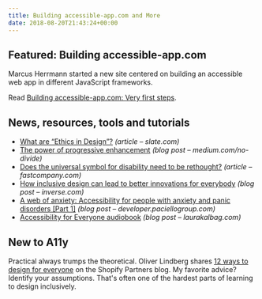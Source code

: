 ```yaml
---
title: Building accessible-app.com and More
date: 2018-08-20T21:43:24+00:00
---
```


## Featured: Building accessible-app.com

Marcus Herrmann started a new site centered on building an accessible web app in different JavaScript frameworks.

Read [Building accessible-app.com: Very first steps](https://marcus.io/blog/a11y-app-very-first-steps).

## News, resources, tools and tutorials

* [What are “Ethics in Design”?](https://slate.com/technology/2018/08/ethics-in-design-what-exactly-does-that-mean.html) _(article – slate.com)_
* [The power of progressive enhancement](https://medium.com/no-divide/the-power-of-progressive-enhancement-98738766b009) _(blog post – medium.com/no-divide)_
* [Does the universal symbol for disability need to be rethought?](https://www.fastcompany.com/90216071/does-the-universal-symbol-for-disability-need-a-redesign) _(article – fastcompany.com)_
* [How inclusive design can lead to better innovations for everybody](https://www.inverse.com/article/47973-toyota-innovation-challenge-accessibility-tech) _(blog post – inverse.com)_
* [A web of anxiety: Accessibility for people with anxiety and panic disorders \[Part 1\]](https://developer.paciellogroup.com/blog/2018/08/a-web-of-anxiety-accessibility-for-people-with-anxiety-and-panic-disorders-part-1/) _(blog post – developer.paciellogroup.com)_
* [Accessibility for Everyone audiobook](https://laurakalbag.com/accessibility-for-everyone-audiobook/) _(blog post – laurakalbag.com)_

## New to A11y

Practical always trumps the theoretical. Oliver Lindberg shares [12 ways to design for everyone](https://www.shopify.com/partners/blog/inclusive-design) on the Shopify Partners blog. My favorite advice? Identify your assumptions. That's often one of the hardest parts of learning to design inclusively.